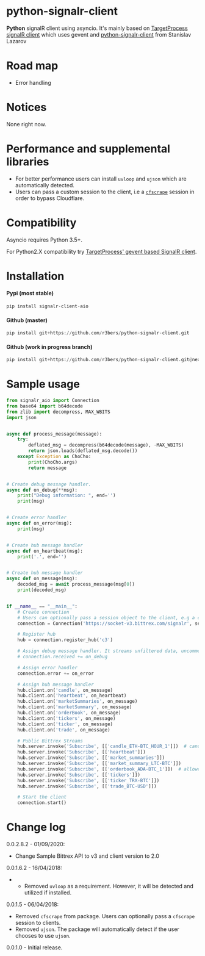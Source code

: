 # python-signalr-client
**Python** signalR client using asyncio.
It's mainly based on [TargetProcess signalR client](https://github.com/TargetProcess/signalr-client-py) which uses gevent and
[python-signalr-client](https://github.com/slazarov/python-signalr-client) from Stanislav Lazarov

# Road map
- Error handling

# Notices
None right now.

# Performance and supplemental libraries
* For better performance users can install `uvloop` and `ujson` which are automatically detected.
* Users can pass a custom session to the client, i.e a [`cfscrape`](https://github.com/Anorov/cloudflare-scrape) session in order to bypass Cloudflare.

# Compatibility
Asyncio requires Python 3.5+.

For Python2.X compatibility try [TargetProcess' gevent based SignalR client](https://github.com/TargetProcess/signalr-client-py).

# Installation
#### Pypi (most stable)
```python
pip install signalr-client-aio
```
#### Github (master)
```python
pip install git+https://github.com/r3bers/python-signalr-client.git
```
#### Github (work in progress branch)
```python
pip install git+https://github.com/r3bers/python-signalr-client.git@next-version-number
```

# Sample usage
```python
from signalr_aio import Connection
from base64 import b64decode
from zlib import decompress, MAX_WBITS
import json


async def process_message(message):
    try:
        deflated_msg = decompress(b64decode(message), -MAX_WBITS)
        return json.loads(deflated_msg.decode())
    except Exception as ChoCho:
        print(ChoCho.args)
        return message


# Create debug message handler.
async def on_debug(**msg):
    print("Debug information: ", end='')
    print(msg)


# Create error handler
async def on_error(msg):
    print(msg)


# Create hub message handler
async def on_heartbeat(msg):
    print('.', end='')


# Create hub message handler
async def on_message(msg):
    decoded_msg = await process_message(msg[0])
    print(decoded_msg)


if __name__ == "__main__":
    # Create connection
    # Users can optionally pass a session object to the client, e.g a cfscrape session to bypass cloudflare.
    connection = Connection('https://socket-v3.bittrex.com/signalr', session=None)

    # Register hub
    hub = connection.register_hub('c3')

    # Assign debug message handler. It streams unfiltered data, uncomment it to test.
    # connection.received += on_debug

    # Assign error handler
    connection.error += on_error

    # Assign hub message handler
    hub.client.on('candle', on_message)
    hub.client.on('heartbeat', on_heartbeat)
    hub.client.on('marketSummaries', on_message)
    hub.client.on('marketSummary', on_message)
    hub.client.on('orderBook', on_message)
    hub.client.on('tickers', on_message)
    hub.client.on('ticker', on_message)
    hub.client.on('trade', on_message)

    # Public Bittrex Streams
    hub.server.invoke('Subscribe', [['candle_ETH-BTC_HOUR_1']])  # candleInterval: string  MINUTE_1, MINUTE_5, HOUR_1, DAY_1
    hub.server.invoke('Subscribe', [['heartbeat']])
    hub.server.invoke('Subscribe', [['market_summaries']])
    hub.server.invoke('Subscribe', [['market_summary_LTC-BTC']])
    hub.server.invoke('Subscribe', [['orderbook_ADA-BTC_1']])  # allowed values are [1, 25, 500]
    hub.server.invoke('Subscribe', [['tickers']])
    hub.server.invoke('Subscribe', [['ticker_TRX-BTC']])
    hub.server.invoke('Subscribe', [['trade_BTC-USD']])

    # Start the client
    connection.start()
```

# Change log
0.0.2.8.2 - 01/09/2020:
* Change Sample Bittrex API to v3 and client version to 2.0

0.0.1.6.2 - 16/04/2018:
* * Removed `uvloop` as a requirement. However, it will be detected and utilized if installed.

0.0.1.5 - 06/04/2018:
* Removed `cfscrape` from package. Users can optionally pass a `cfscrape` session to clients.
* Removed `ujson`. The package will automatically detect if the user chooses to use `ujson`.

0.0.1.0 - Initial release.
